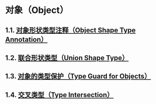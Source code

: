 # 对象（Object）

## 1.1. [对象形状类型注释（Object Shape Type Annotation）](01.对象形状类型注释（Object_Shape_Type_Annotation）.md)
## 1.2. [联合形状类型（Union Shape Type）](02.联合形状类型（Union_Shape_Type）.md)
## 1.3. [对象的类型保护（Type Guard for Objects）](03.对象的类型保护（Type_Guard_for_Objects）.md)
## 1.4. [交叉类型（Type Intersection）](04.交叉类型（Type_Intersection）.md)